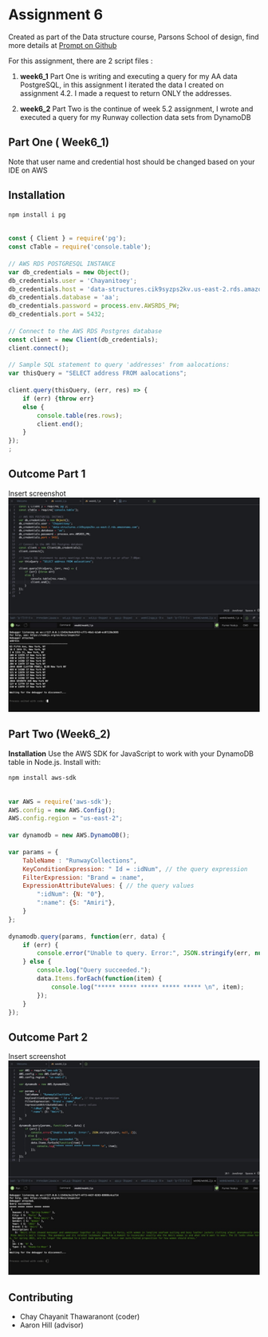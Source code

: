 # Assignment 6

Created as part of the Data structure course, Parsons School of design, find more details at [Prompt on Github](https://github.com/visualizedata/data-structures/tree/master/weekly_assignment_06)

For this assignment, there are 2 script files : 

1. **week6_1** Part One is writing and executing a query for my AA data PostgreSQL, in this assignment I iterated the data I created on assignment 4.2. I made a request to return ONLY the addresses. 

2. **week6_2** Part Two is the continue of week 5.2 assignment, I wrote and executed a query for my Runway collection data sets from DynamoDB



##  Part One ( Week6_1) 
Note that user name and credential host should be changed based on your IDE on AWS 


## Installation

```bash
npm install i pg
```


```javascript

const { Client } = require('pg');
const cTable = require('console.table');

// AWS RDS POSTGRESQL INSTANCE
var db_credentials = new Object();
db_credentials.user = 'Chayanitoey';
db_credentials.host = 'data-structures.cik9syzps2kv.us-east-2.rds.amazonaws.com';
db_credentials.database = 'aa';
db_credentials.password = process.env.AWSRDS_PW;
db_credentials.port = 5432;

// Connect to the AWS RDS Postgres database
const client = new Client(db_credentials);
client.connect();

// Sample SQL statement to query 'addresses' from aalocations: 
var thisQuery = "SELECT address FROM aalocations";

client.query(thisQuery, (err, res) => {
    if (err) {throw err}
    else {
        console.table(res.rows);
        client.end();
    }
});
;

```
## Outcome Part 1

Insert screenshot 
![week6_1](Week6_1.jpg)


## Part Two (Week6_2) 


**Installation**
Use the AWS SDK for JavaScript to work with your DynamoDB table in Node.js. Install with:

```bash
npm install aws-sdk
```


```javascript

var AWS = require('aws-sdk');
AWS.config = new AWS.Config();
AWS.config.region = "us-east-2";

var dynamodb = new AWS.DynamoDB();

var params = {
    TableName : "RunwayCollections",
    KeyConditionExpression: " Id = :idNum", // the query expression
    FilterExpression: "Brand = :name",
    ExpressionAttributeValues: { // the query values
        ":idNum": {N: "0"},
        ":name": {S: "Amiri"},
    }
};

dynamodb.query(params, function(err, data) {
    if (err) {
        console.error("Unable to query. Error:", JSON.stringify(err, null, 2));
    } else {
        console.log("Query succeeded.");
        data.Items.forEach(function(item) {
            console.log("***** ***** ***** ***** ***** \n", item);
        });
    }
});


```


## Outcome Part 2

Insert screenshot 
![week6_2](Week6.2results.jpg)




## Contributing
- Chay Chayanit Thawaranont (coder) 
- Aaron Hill (advisor)



